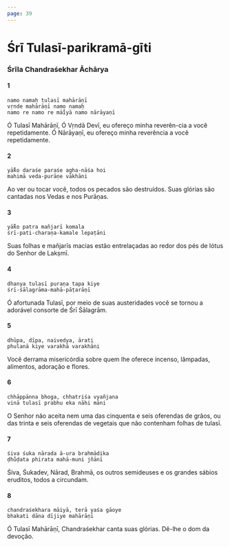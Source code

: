 ```yaml
---
page: 39
---
```


# Śrī Tulasī-parikramā-gīti

### Śrīla Chandraśekhar Āchārya

#### 1

    namo namaḥ tulasī mahārāṇī
    vṛnde mahārāṇī namo namaḥ
    namo re namo re mā̐iyā namo nārāyaṇī

Ó Tulasī Mahārāṇī, Ó Vṛndā Devī, eu ofereço minha reverên-cia a você repetidamente. Ó Nārāyaṇī, eu ofereço minha reverência a você repetidamente.

#### 2

    yā̐ko daraśe paraśe agha-nāśa hoi
    mahimā veda-purāṇe vākhāni

Ao ver ou tocar você, todos os pecados são destruídos. Suas glórias são cantadas nos Vedas e nos Purāṇas.

#### 3

    yā̐ko patra mañjarī komala
    śrī-pati-charaṇa-kamale lepaṭāni

Suas folhas e mañjarīs macias estão entrelaçadas ao redor dos pés de lótus do Senhor de Lakṣmī.

#### 4

    dhanya tulasī puraṇa tapa kiye
    śrī-śālagrāma-mahā-pāṭarāṇī

Ó afortunada Tulasī, por meio de suas austeridades você se tornou a adorável consorte de Śrī Śālagrām.

#### 5

    dhūpa, dīpa, naivedya, ārati
    phulanā kiye varakhā varakhāni

Você derrama misericórdia sobre quem lhe oferece incenso, lâmpadas, alimentos, adoração e flores.

#### 6

    chhāppānna bhoga, chhatriśa vyañjana
    vinā tulasī prabhu eka nāhi māni

O Senhor não aceita nem uma das cinquenta e seis oferendas de grãos, ou das trinta e seis oferendas de vegetais que não contenham folhas de tulasī.

#### 7

    śiva śuka nārada ā-ura brahmādika
    ḍhu̐ḍata phirata mahā-muni jñānī

Śiva, Śukadev, Nārad, Brahmā, os outros semideuses e os grandes sábios eruditos, todos a circundam.

#### 8

    chandraśekhara māiyā, terā yaśa gāoye
    bhakati dāna dījiye mahārāṇī

Ó Tulasī Mahārāṇī, Chandraśekhar canta suas glórias. Dê-lhe o dom da devoção.

